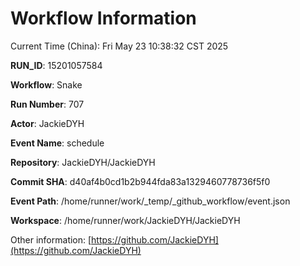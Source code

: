 # Workflow Information

Current Time (China): Fri May 23 10:38:32 CST 2025  

**RUN_ID**: 15201057584  

**Workflow**: Snake  

**Run Number**: 707  

**Actor**: JackieDYH  

**Event Name**: schedule  

**Repository**: JackieDYH/JackieDYH  

**Commit SHA**: d40af4b0cd1b2b944fda83a1329460778736f5f0  

**Event Path**: /home/runner/work/_temp/_github_workflow/event.json  

**Workspace**: /home/runner/work/JackieDYH/JackieDYH  

Other information: [https://github.com/JackieDYH](https://github.com/JackieDYH)
